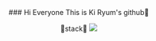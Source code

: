 <div align=center>
  ### Hi Everyone This is Ki Ryum's github👋

  :hammer:stack:hammer:
  <a href="https://www.python.org/static/community_logos/python-powered-h-140x182.png" target="_blank"><img src="https://img.shields.io/badge/python-3776AB?style=flat-
    square&logo=python&logoColor=white"/></a>

</div>
